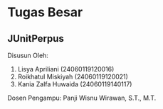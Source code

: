# Tugas Besar
## JUnitPerpus


Disusun Oleh:
1. Lisya Apriliani 			  (24060119120016)
2. Roikhatul Miskiyah 		(24060119120021)
3. Kania Zalfa Huwaida 		(24060119140117)


Dosen Pengampu:
Panji Wisnu Wirawan, S.T., M.T.
